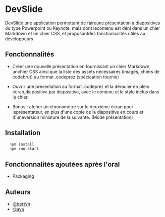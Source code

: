 
# DevSlide

DevSlide une application permettant de faireune présentation à diapositives du type Powerpoint ou Keynote, mais dont lecontenu est déni dans un chier Markdown et un chier CSS, et proposantdes fonctionnalités utiles au développeurs


## Fonctionnalités

- Créer une nouvelle présentation en fournissant un chier Markdown, unchier CSS ainsi que la liste des assets nécessaires (images, chiers de codebrut) au format .codeprez (spécication fournie)

- Ouvrir une présentation au format .codeprez et la dérouler en plein écran,diapositive par diapositive, avec le contenu et le style inclus dans le chier.

-  Bonus : afcher un chronomètre sur le deuxième écran pour leprésentateur, en plus d'une copie de la diapositive en cours et d'uneversion miniature de la suivante. (Mode présentation)


## Installation

```bash
  npm install
  npm run start
```
    
## Fonctionnalités ajoutées après l'oral

- Packaging


## Auteurs

- [@bertyn](https://www.github.com/bertyn)
- [@aya](https://www.github.com/bertyn)

